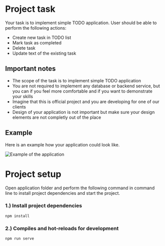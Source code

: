 # Project task

Your task is to implement simple TODO application. User should be able to perform the following actions: 

* Create new task in TODO list
* Mark task as completed
* Delete task
* Update text of the existing task

## Important notes

* The scope of the task is to implement simple TODO application
* You are not required to implement any database or backend service, but you can if you feel more comfortable and if you want to demonstrate your skills
* Imagine that this is official project and you are developing for one of our clients
* Design of your application is not important but make sure your design elements are not completly out of the place


## Example

Here is an example how your application could look like.

![Example of the application](https://github.com/amirduran/interview-task/blob/master/app-example.png?raw=true)

# Project setup

Open application folder and perform the following command in command line to install project dependencies and start the project.

### 1.) Install project dependencies
```
npm install
```

### 2.) Compiles and hot-reloads for development
```
npm run serve
```